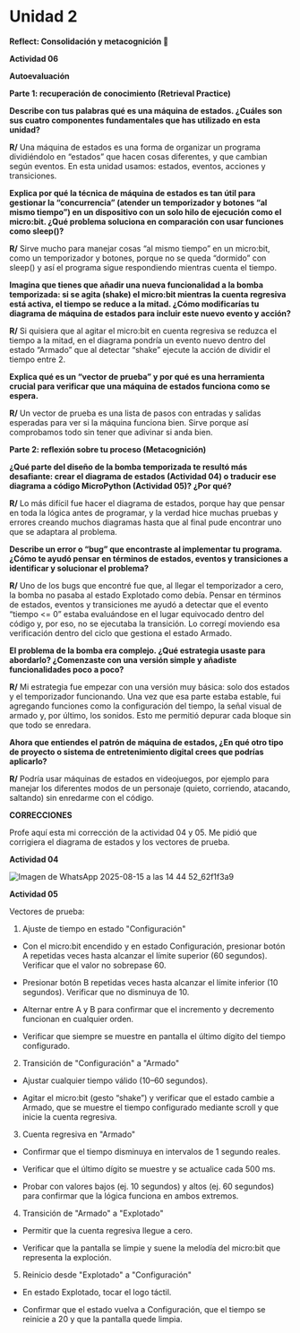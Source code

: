 # Unidad 2

**Reflect: Consolidación y metacognición 🤔**  

**Actividad 06**   

**Autoevaluación**  

**Parte 1: recuperación de conocimiento (Retrieval Practice)**

**Describe con tus palabras qué es una máquina de estados. ¿Cuáles son sus cuatro componentes fundamentales que has utilizado en esta unidad?**  

**R/** Una máquina de estados es una forma de organizar un programa dividiéndolo en “estados” que hacen cosas diferentes, y que cambian según eventos. En esta unidad usamos: estados, eventos, acciones y transiciones.

**Explica por qué la técnica de máquina de estados es tan útil para gestionar la “concurrencia” (atender un temporizador y botones “al mismo tiempo”) en un dispositivo con un solo hilo de ejecución como el micro:bit. ¿Qué problema soluciona en comparación con usar funciones como sleep()?**  

**R/** Sirve mucho para manejar cosas “al mismo tiempo” en un micro:bit, como un temporizador y botones, porque no se queda “dormido” con sleep() y así el programa sigue respondiendo mientras cuenta el tiempo.

**Imagina que tienes que añadir una nueva funcionalidad a la bomba temporizada: si se agita (shake) el micro:bit mientras la cuenta regresiva está activa, el tiempo se reduce a la mitad. ¿Cómo modificarías tu diagrama de máquina de estados para incluir este nuevo evento y acción?**  

**R/** Si quisiera que al agitar el micro:bit en cuenta regresiva se reduzca el tiempo a la mitad, en el diagrama pondría un evento nuevo dentro del estado “Armado” que al detectar “shake” ejecute la acción de dividir el tiempo entre 2.

**Explica qué es un “vector de prueba” y por qué es una herramienta crucial para verificar que una máquina de estados funciona como se espera.**   

**R/** Un vector de prueba es una lista de pasos con entradas y salidas esperadas para ver si la máquina funciona bien. Sirve porque así comprobamos todo sin tener que adivinar si anda bien.

**Parte 2: reflexión sobre tu proceso (Metacognición)**

**¿Qué parte del diseño de la bomba temporizada te resultó más desafiante: crear el diagrama de estados (Actividad 04) o traducir ese diagrama a código MicroPython (Actividad 05)? ¿Por qué?**  

**R/** Lo más difícil fue hacer el diagrama de estados, porque hay que pensar en toda la lógica antes de programar, y la verdad hice muchas pruebas y errores creando muchos diagramas hasta que al final pude encontrar uno que se adaptara al problema.

**Describe un error o “bug” que encontraste al implementar tu programa. ¿Cómo te ayudó pensar en términos de estados, eventos y transiciones a identificar y solucionar el problema?**  

**R/** Uno de los bugs que encontré fue que, al llegar el temporizador a cero, la bomba no pasaba al estado Explotado como debía. Pensar en términos de estados, eventos y transiciones me ayudó a detectar que el evento “tiempo <= 0” estaba evaluándose en el lugar equivocado dentro del código y, por eso, no se ejecutaba la transición. Lo corregí moviendo esa verificación dentro del ciclo que gestiona el estado Armado.

**El problema de la bomba era complejo. ¿Qué estrategia usaste para abordarlo? ¿Comenzaste con una versión simple y añadiste funcionalidades poco a poco?**  

**R/** Mi estrategia fue empezar con una versión muy básica: solo dos estados y el temporizador funcionando. Una vez que esa parte estaba estable, fui agregando funciones como la configuración del tiempo, la señal visual de armado y, por último, los sonidos. Esto me permitió depurar cada bloque sin que todo se enredara.

**Ahora que entiendes el patrón de máquina de estados, ¿En qué otro tipo de proyecto o sistema de entretenimiento digital crees que podrías aplicarlo?**  

**R/** Podría usar máquinas de estados en videojuegos, por ejemplo para manejar los diferentes modos de un personaje (quieto, corriendo, atacando, saltando) sin enredarme con el código.


**CORRECCIONES**

Profe aquí esta mi corrección de la actividad 04 y 05. Me pidió que corrigiera el diagrama de estados y los vectores de prueba.

**Actividad 04**  

![Imagen de WhatsApp 2025-08-15 a las 14 44 52_62f1f3a9](https://github.com/user-attachments/assets/15a11a36-8391-4f23-bca1-653f858655ad)

**Actividad 05**  

Vectores de prueba:

1. Ajuste de tiempo en estado "Configuración"

- Con el micro:bit encendido y en estado Configuración, presionar botón A repetidas veces hasta alcanzar el límite superior (60 segundos). Verificar que el valor no sobrepase 60.

- Presionar botón B repetidas veces hasta alcanzar el límite inferior (10 segundos). Verificar que no disminuya de 10.

- Alternar entre A y B para confirmar que el incremento y decremento funcionan en cualquier orden.

- Verificar que siempre se muestre en pantalla el último dígito del tiempo configurado.

2. Transición de "Configuración" a "Armado"

- Ajustar cualquier tiempo válido (10–60 segundos).

- Agitar el micro:bit (gesto “shake”) y verificar que el estado cambie a Armado, que se muestre el tiempo configurado mediante scroll y que inicie la cuenta regresiva.

3. Cuenta regresiva en "Armado"

- Confirmar que el tiempo disminuya en intervalos de 1 segundo reales.

- Verificar que el último dígito se muestre y se actualice cada 500 ms.

- Probar con valores bajos (ej. 10 segundos) y altos (ej. 60 segundos) para confirmar que la lógica funciona en ambos extremos.

4. Transición de "Armado" a "Explotado"

- Permitir que la cuenta regresiva llegue a cero.

- Verificar que la pantalla se limpie y suene la melodía del micro:bit que representa la exploción.

5. Reinicio desde "Explotado" a "Configuración"

- En estado Explotado, tocar el logo táctil.

- Confirmar que el estado vuelva a Configuración, que el tiempo se reinicie a 20 y que la pantalla quede limpia.





